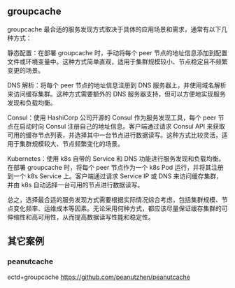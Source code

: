 


## groupcache

groupcache 最合适的服务发现方式取决于具体的应用场景和需求，通常有以下几种方式：

静态配置：在部署 groupcache 时，手动将每个 peer 节点的地址信息添加到配置文件或环境变量中。这种方式简单直观，适用于集群规模较小、节点稳定且不频繁变更的场景。

DNS 解析：将每个 peer 节点的地址信息注册到 DNS 服务器上，并使用域名解析来访问缓存集群。这种方式需要额外的 DNS 服务器支持，但可以方便地实现服务发现和负载均衡。

Consul：使用 HashiCorp 公司开源的 Consul 作为服务发现工具，每个 peer 节点在启动时向 Consul 注册自己的地址信息。客户端通过请求 Consul API 来获取可用的缓存节点列表，并选择其中一台节点进行数据读写。这种方式比较灵活，适用于集群规模较大、节点频繁变化的场景。

Kubernetes：使用 k8s 自带的 Service 和 DNS 功能进行服务发现和负载均衡。在部署 groupcache 时，将每个 peer 节点作为一个 k8s Pod 运行，并将其注册到一个 k8s Service 上。客户端通过请求 Service IP 或 DNS 来访问缓存集群，并由 k8s 自动选择一台可用的节点进行数据读写。

总之，选择最合适的服务发现方式需要根据实际情况综合考虑，包括集群规模、节点变化频率、运维成本等因素。无论采用何种方式，都应该尽量保证缓存集群的可伸缩性和高可用性，从而提高数据读写性能和稳定性。



## 其它案例
### peanutcache
ectd+groupcache
https://github.com/peanutzhen/peanutcache